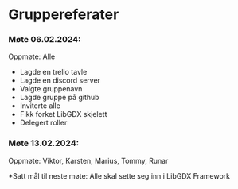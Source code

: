 # Gruppereferater

### Møte 06.02.2024:

Oppmøte: Alle

* Lagde en trello tavle
* Lagde en discord server
* Valgte gruppenavn
* Lagde gruppe på github
* Inviterte alle
* Fikk forket LibGDX skjelett
* Delegert roller


### Møte 13.02.2024:

Oppmøte: Viktor, Karsten, Marius, Tommy, Runar

*Satt mål til neste møte: Alle skal sette seg inn i LibGDX Framework
